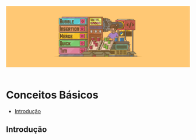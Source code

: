 <div align="center">
  <a href="https://github.com/joseferreira-dev/my-study-notes/tree/main/algoritmos-busca-ordenacao"><img src="../../banner-bo.png"></a>
</div>
<br>

# Conceitos Básicos

- [Introdução](#introdução)

## Introdução

